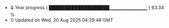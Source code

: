 - ⏳ Year progress { ███████████████████▁▁▁▁▁▁▁▁▁▁▁ } 63.34 %
- ⏰ Updated on Wed, 20 Aug 2025 04:29:48 GMT

